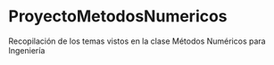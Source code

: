 # ProyectoMetodosNumericos
Recopilación de los temas vistos en la clase Métodos Numéricos para Ingeniería
